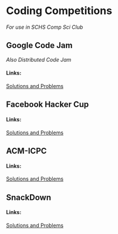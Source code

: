 # Coding Competitions
*For use in SCHS Comp Sci Club*

## Google Code Jam
*Also Distributed Code Jam*
#### Links:
[Solutions and Problems](https://codejam.withgoogle.com/codejam/past-contests)

## Facebook Hacker Cup
#### Links:
[Solutions and Problems](https://www.facebook.com/pg/hackercup/notes/)
## ACM-ICPC
#### Links:
[Solutions and Problems](https://icpcarchive.ecs.baylor.edu/index.php?option=com_onlinejudge&Itemid=8
)
## SnackDown
#### Links:
[Solutions and Problems](https://www.codechef.com/snackdown/2017/practice)

